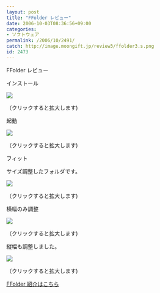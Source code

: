 ```yaml
---
layout: post
title: "FFolder レビュー"
date: 2006-10-03T08:36:56+09:00
categories:
- ソフトウェア
permalink: /2006/10/2491/
catch: http://image.moongift.jp/review3/ffolder3.s.png
id: 2473
---
```

FFolder レビュー  
<!--more-->

インストール

  

[![](http://image.moongift.jp/review3/ffolder1.s.png)](http://image.moongift.jp/review3/ffolder1.png)  
  
（クリックすると拡大します)

  

起動

  

[![](http://image.moongift.jp/review3/ffolder2.s.png)](http://image.moongift.jp/review3/ffolder2.png)  
  
（クリックすると拡大します)

  

フィット

  

サイズ調整したフォルダです。

  

[![](http://image.moongift.jp/review3/ffolder3.s.png)](http://image.moongift.jp/review3/ffolder3.png)  
  
（クリックすると拡大します)

  

横幅のみ調整

  

[![](http://image.moongift.jp/review3/ffolder4.s.png)](http://image.moongift.jp/review3/ffolder4.png)  
  
（クリックすると拡大します)

  

縦幅も調整しました。

  

[![](http://image.moongift.jp/review3/ffolder5.s.png)](http://image.moongift.jp/review3/ffolder5.png)  
  
（クリックすると拡大します)

  

[FFolder 紹介はこちら](http://fw.moongift.jp/intro/i-2490.html)

